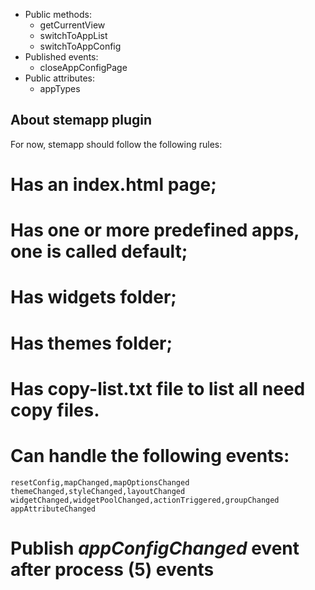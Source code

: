 * Public methods:
  * getCurrentView
  * switchToAppList
  * switchToAppConfig
* Published events:
  * closeAppConfigPage
* Public attributes:
  * appTypes

## About stemapp plugin
For now, stemapp should follow the following rules:
  # Has an index.html page;
  # Has one or more predefined apps, one is called default;
  # Has widgets folder;
  # Has themes folder;
  # Has copy-list.txt file to list all need copy files.
  # Can handle the following events:
    resetConfig,mapChanged,mapOptionsChanged
    themeChanged,styleChanged,layoutChanged
    widgetChanged,widgetPoolChanged,actionTriggered,groupChanged
    appAttributeChanged
  # Publish *appConfigChanged* event after process (5) events
